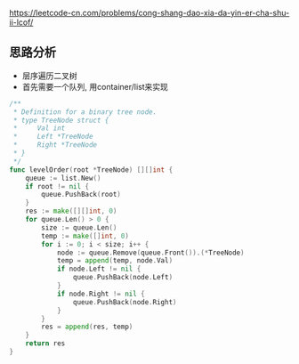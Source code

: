 https://leetcode-cn.com/problems/cong-shang-dao-xia-da-yin-er-cha-shu-ii-lcof/

## 思路分析
- 层序遍历二叉树
- 首先需要一个队列, 用container/list来实现
```go
/**
 * Definition for a binary tree node.
 * type TreeNode struct {
 *     Val int
 *     Left *TreeNode
 *     Right *TreeNode
 * }
 */
func levelOrder(root *TreeNode) [][]int {
    queue := list.New()
    if root != nil {
        queue.PushBack(root)
    }
    res := make([][]int, 0)
    for queue.Len() > 0 {
        size := queue.Len()
        temp := make([]int, 0)
        for i := 0; i < size; i++ {
            node := queue.Remove(queue.Front()).(*TreeNode)
            temp = append(temp, node.Val)
            if node.Left != nil {
                queue.PushBack(node.Left)
            }
            if node.Right != nil {
                queue.PushBack(node.Right)
            }
        }
        res = append(res, temp)
    }
    return res
}
```